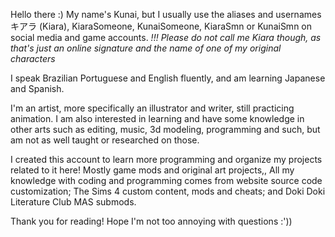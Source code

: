 Hello there :)
	My name's Kunai, but I usually use the aliases and usernames キアラ (Kiara), KiaraSomeone, KunaiSomeone, KiaraSmn or KunaiSmn on social media and game accounts.
*!!! Please do not call me Kiara though, as that's just an online signature and the name of one of my original characters*

  I speak Brazilian Portuguese and English fluently, and am learning Japanese and Spanish.

  I'm an artist, more specifically an illustrator and writer, still practicing animation.
  I am also interested in learning and have some knowledge in other arts such as editing, music, 3d modeling, programming and such, but am not as well taught or researched on those.

  I created this account to learn more programming and organize my projects related to it here! Mostly game mods and original art projects,, 
  All my knowledge with coding and programming comes from website source code customization; The Sims 4 custom content, mods and cheats; and Doki Doki Literature Club MAS submods.

Thank you for reading! Hope I'm not too annoying with questions :'))
<!---
KunaiSomeone/KunaiSomeone is a ✨ special ✨ repository because its `README.md` (this file) appears on your GitHub profile.
You can click the Preview link to take a look at your changes.
--->
